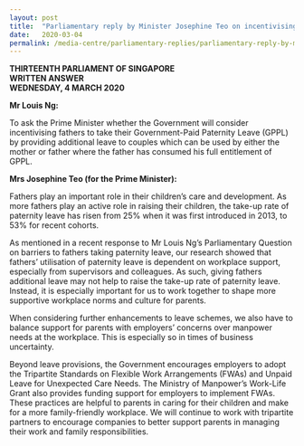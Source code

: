 ```yaml
---
layout: post
title:  "Parliamentary reply by Minister Josephine Teo on incentivising fathers to take paternity leave"
date:   2020-03-04
permalink: /media-centre/parliamentary-replies/parliamentary-reply-by-minister-josephine-teo-on-incentivising-fathers-to-take-paternity-leave/
---
```


**THIRTEENTH PARLIAMENT OF SINGAPORE  
WRITTEN ANSWER  
WEDNESDAY, 4 MARCH 2020**  

**Mr Louis Ng:**

To ask the Prime Minister whether the Government will consider incentivising fathers to take their Government-Paid Paternity Leave (GPPL) by providing additional leave to couples which can be used by either the mother or father where the father has consumed his full entitlement of GPPL.

**Mrs Josephine Teo (for the Prime Minister):**

Fathers play an important role in their children’s care and development. As more fathers play an active role in raising their children, the take-up rate of paternity leave has risen from 25% when it was first introduced in 2013, to 53% for recent cohorts.  

As mentioned in a recent response to Mr Louis Ng’s Parliamentary Question on barriers to fathers taking paternity leave, our research showed that fathers’ utilisation of paternity leave is dependent on workplace support, especially from supervisors and colleagues. As such, giving fathers additional leave may not help to raise the take-up rate of paternity leave. Instead, it is especially important for us to work together to shape more supportive workplace norms and culture for parents. 

When considering further enhancements to leave schemes, we also have to balance support for parents with employers’ concerns over manpower needs at the workplace. This is especially so in times of business uncertainty. 

Beyond leave provisions, the Government encourages employers to adopt the Tripartite Standards on Flexible Work Arrangements (FWAs) and Unpaid Leave for Unexpected Care Needs. The Ministry of Manpower’s Work-Life Grant also provides funding support for employers to implement FWAs. These practices are helpful to parents in caring for their children and make for a more family-friendly workplace. We will continue to work with tripartite partners to encourage companies to better support parents in managing their work and family responsibilities. 
